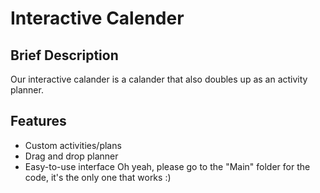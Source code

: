 # Interactive Calender
## Brief Description
Our interactive calander is a calander that also doubles up as an activity planner.
## Features
- Custom activities/plans
- Drag and drop planner
- Easy-to-use interface
Oh yeah, please go to the "Main" folder for the code, it's the only one that works :)

